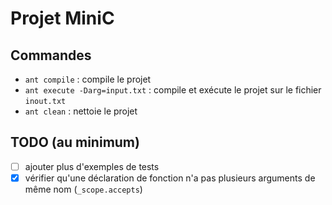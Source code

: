# Projet MiniC

## Commandes

- `ant compile` : compile le projet
- `ant execute -Darg=input.txt` : compile et exécute le projet sur le fichier `inout.txt`
- `ant clean` : nettoie le projet

## TODO (au minimum)

- [ ] ajouter plus d'exemples de tests
- [x] vérifier qu'une déclaration de fonction n'a pas plusieurs arguments de même nom (`_scope.accepts`)
